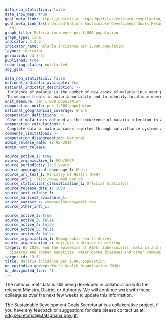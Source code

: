 ```yaml
---
data_non_statistical: false
data_show_map: true
goal_meta_link: https://unstats.un.org/sdgs/files/metadata-compilation/Metadata-Goal-3.pdf
goal_meta_link_text: United Nations Sustainable Development Goals Metadata (PDF 431
  KB)
graph_title: Malaria incidence per 1,000 population
graph_type: line
indicator: 3.3.3
indicator_name: Malaria incidence per 1,000 population
layout: indicator
permalink: /3-3-3/
published: true
reporting_status: notstarted
sdg_goal: '3'

data_non_statistical: false
national_indicator_available: Yes
national_indicator_description: >-
 Incidence of malaria is the number of new cases of malaria in a year per 1,000 population.
 To measure trends in malaria morbidity and to identify locations where the risk of disease is highest. With this information, programmes can respond to unusual trends, such as epidemics, and direct resources to the populations most in need. This data also serves to inform global resource allocation for malaria such as when defining eligibility criteria for Global Fund finance.
unit_measure: per 1,000 population
computation_units: per 1,000 population
national_geographical_coverage: Ghana
computation_definitions: >-
 Case of malaria is defined as the occurrence of malaria infection in a person whom the presence of malaria parasites in the blood has been confirmed by a diagnostic test. The population considered is the population at risk of the disease.
computation_calculations: >-
 Complete data on malaria cases reported through surveillance systems are the best source of data but are rarely available for large populations. Reported data on malaria cases generally need to be corrected for extent of health service use, incompleteness of reporting and lack of case confirmation. In high transmission areas with limited health service data but with good data on parasite prevalence the number of cases can be estimated from parasite prevalence. The denominator is estimated, using risk mapping and population data.
comments_limitations: >-
computation_disaggregation: National
admin_release_date: 18-05-2019
admin_next_release:

source_active_1: true
source_organisation_1: MOH/NMCP
source_periodicity_1: 5 years 
source_geographical_coverage_1: Ghana
source_url_text_1: Ministry Of Health (MOH)
source_url_1: http://www.moh.gov.gh
source_statistical_classification_1: Official Statistics
source_release_date_1: 2018
source_next_release_1:
source_earliest_available_1:
source_contact_1: emmanuelkarah@gmail.com
source_other_info_1:

source_active_2: true
source_active_3: false
source_active_4: false
source_active_5: false
source_active_6: false
source_organisation_1: Demographic Health Survey
source_organisation_2: Multiple Indicator Clustering
target: By 2030, end the epidemics of AIDS, tuberculosis, malaria and neglected tropical
  diseases and combat hepatitis, water-borne diseases and other communicable diseases
target_id: '3.3'
title: Malaria incidence per 1,000 population
un_custodian_agency: World Health Organisation (WHO)
un_designated_tier: '1'
---
```

The national metadata is still being developed in collaboration with the relevant Ministry, District or Authority.  We will continue work with these colleagues over the next few weeks to update this information.

The Sustainable Development Goals Secretariat is a collaborative project, if you have any feedback or suggestions for data please contact us at: sdg.secretariat@statsghana.gov.gh
